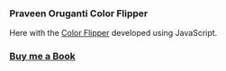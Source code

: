 ### Praveen Oruganti Color Flipper

Here with the [Color Flipper](https://praveenoruganti.github.io/praveenorugantitech-vanilla-js/0_Projects/praveenorugantitech-color-flipper) developed using JavaScript.

### [Buy me a Book](https://bit.ly/388sUbE)

